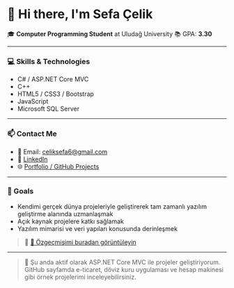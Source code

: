 # 👋 Hi there, I'm **Sefa Çelik**

🎓 **Computer Programming Student** at Uludağ University
📚 GPA: **3.30**

---

### 💻 Skills & Technologies

* C# / ASP.NET Core MVC
* C++
* HTML5 / CSS3 / Bootstrap
* JavaScript
* Microsoft SQL Server

---

### 📫 Contact Me

* 📧 Email: [celiksefa6@gmail.com](mailto:celiksefa6@gmail.com)
* 💼 [LinkedIn](https://www.linkedin.com/in/sefacelikk/)
* 🌐 [Portfolio / GitHub Projects](https://github.com/clksefa?tab=repositories)

---

### 🚀 Goals

* Kendimi gerçek dünya projeleriyle geliştirerek tam zamanlı yazılım geliştirme alanında uzmanlaşmak
* Açık kaynak projelere katkı sağlamak
* Yazılım mimarisi ve veri yapıları konusunda derinleşmek

> 🧾 [📄 Özgeçmişimi buradan görüntüleyin](https://github.com/clksefa/e_ticaret_mvc_project/blob/master/Özgeçmiş%20-%20Cv.pdf)

---

> 📌 Şu anda aktif olarak ASP.NET Core MVC ile projeler geliştiriyorum. GitHub sayfamda e-ticaret, döviz kuru uygulaması ve hesap makinesi gibi örnek projelerimi inceleyebilirsiniz.
